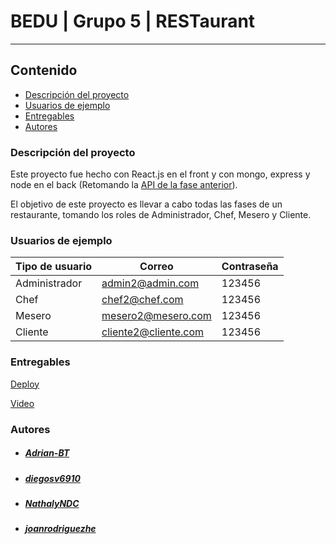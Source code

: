 # BEDU | Grupo 5 | RESTaurant
----
## Contenido
- [Descripción del proyecto](#descripcion)
- [Usuarios de ejemplo](#usuarios)
- [Entregables](#entregables)
- [Autores](#autores)

<a name="descripcion"></a>

### Descripción del proyecto

Este proyecto fue hecho con React.js en el front y con mongo, express y node en el back (Retomando la [API de la fase anterior](https://github.com/joanrodriguezhe/BEDU_Grupo11_Backend)).

El objetivo de este proyecto es llevar a cabo todas las fases de un restaurante, tomando los roles de Administrador, Chef, Mesero y Cliente.

<a name="usuarios"></a>

### Usuarios de ejemplo

| Tipo de usuario | Correo | Contraseña |
| ------------- | ------------- | ------------- |
| Administrador | admin2@admin.com | 123456 |
| Chef | chef2@chef.com | 123456 |
| Mesero | mesero2@mesero.com | 123456 |
| Cliente | cliente2@cliente.com | 123456 |


<a name="entregables"></a>

### Entregables

[Deploy](https://joanrodriguezhe.github.io/BEDU_Grupo5)

[Video](https://youtu.be/GhKABlcTc2c)

<a name="autores"></a>

### Autores
- ##### [Adrian-BT](https://github.com/Adrian-BT)
- ##### [diegosv6910](https://github.com/diegosv6910)
- ##### [NathalyNDC](https://github.com/NathalyNDC)
- ##### [joanrodriguezhe](https://github.com/joanrodriguezhe)
